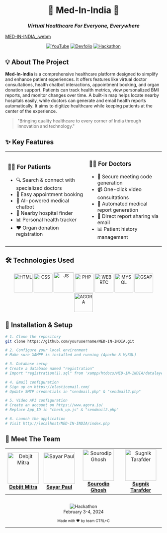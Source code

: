 # <div align="center">🌟 Med-In-India 🌟</div>
### <div align="center">*Virtual Healthcare For Everyone, Everywhere*</div>


[MED-IN-INDIA_.webm](https://github.com/user-attachments/assets/41b41343-64a4-4740-8bc8-081527764170)


<div align="center">
  
[![YouTube](https://img.shields.io/badge/Watch_Demo-FF0000?style=for-the-badge&logo=youtube&logoColor=white)](https://www.youtube.com/watch?v=oQ-4SDWHNTQ)
[![Devfolio](https://img.shields.io/badge/View_on_Devfolio-003E54?style=for-the-badge&logo=devfolio&logoColor=white)](https://devfolio.co/projects/medinindia-47e0)
[![Hackathon](https://img.shields.io/badge/Diversion_2k24-6236FF?style=for-the-badge&logo=hackathon&logoColor=white)](#)
  
</div>

## 💡 About The Project

**Med-In-India** is a comprehensive healthcare platform designed to simplify and enhance patient experiences. It offers features like virtual doctor consultations, health chatbot interactions, appointment booking, and organ donation support. Patients can track health metrics, view personalized BMI reports, and monitor changes over time. A built-in map helps locate nearby hospitals easily, while doctors can generate and email health reports automatically. It aims to digitize healthcare while keeping patients at the center of the experience.

> "Bringing quality healthcare to every corner of India through innovation and technology."

## ✨ Key Features

<table>
  <tr>
    <td>
      <h3>👨‍⚕️ For Patients</h3>
      <ul>
        <li>🔍 Search & connect with specialized doctors</li>
        <li>📅 Easy appointment booking</li>
        <li>🤖 AI-powered medical chatbot</li>
        <li>🏥 Nearby hospital finder</li>
        <li>📊 Personal health tracker</li>
        <li>❤️ Organ donation registration</li>
      </ul>
    </td>
    <td>
      <h3>👩‍⚕️ For Doctors</h3>
      <ul>
        <li>🔑 Secure meeting code generation</li>
        <li>📹 One-click video consultations</li>
        <li>📝 Automated medical report generation</li>
        <li>📧 Direct report sharing via email</li>
        <li>📊 Patient history management</li>
      </ul>
    </td>
  </tr>
</table>

## 🛠️ Technologies Used

<div align="center">
  <img src="https://dmicon.netlify.app/img/HTML.png" alt="HTML" width="60px" />
  <img src="https://dmicon.netlify.app/img/CSS.png" alt="CSS" width="60px" />
  <img src="https://dmicon.netlify.app/img/JS.png" alt="JS" width="64px" />
  <img src="https://dmicon.netlify.app/img/PHP.png" alt="PHP" width="60px" />
  <img src="https://dmicon.netlify.app/img/WEBRTC.png" alt="WEBRTC" width="60px" />
  <img src="https://dmicon.netlify.app/img/MYSQL.png" alt="MYSQL" width="60px" />
  <img src="https://dmicon.netlify.app/img/GSAP.png" alt="GSAP" width="60px" />
  <img src="https://dmicon.netlify.app/img/AGORA.png" alt="AGORA" width="60px" />
</div>

## 🚀 Installation & Setup

```bash
# 1. Clone the repository
git clone https://github.com/yourusername/MED-IN-INDIA.git

# 2. Configure your local environment
# Make sure XAMPP is installed and running (Apache & MySQL)

# 3. Database setup
# Create a database named "registration" 
# Import "registration(1).sql" from 'xampp/htdocs/MED-IN-INDIA/datalayer/SQL DATABASE EXPORT'

# 4. Email configuration
# Sign up on https://elasticemail.com/
# Update SMTP credentials in "sendmail.php" & "sendmail2.php"

# 5. Video API configuration
# Create an account on https://www.agora.io/
# Replace App_ID in "check_up.js" & "sendmail2.php"

# 6. Launch the application
# Visit http://localhost/MED-IN-INDIA/index.php
```

## 👥 Meet The Team

<div align="center">
  <table>
    <tr>
      <td align="center">
        <a href="https://github.com/debjitmitra000">
          <img src="https://github.com/debjitmitra000.png" width="100px" alt="Debjit Mitra"/>
          <br/>
          <b>Debjit Mitra</b>
        </a>
      </td>
      <td align="center">
        <a href="https://github.com/Sayar-21223">
          <img src="https://github.com/Sayar-21223.png" width="100px" alt="Sayar Paul"/>
          <br/>
          <b>Sayar Paul</b>
        </a>
      </td>
      <td align="center">
        <a href="https://github.com/RajSourodip">
          <img src="https://github.com/RajSourodip.png" width="100px" alt="Sourodip Ghosh"/>
          <br/>
          <b>Sourodip Ghosh</b>
        </a>
      </td>
      <td align="center">
        <a href="https://github.com/ArjoSugnik">
          <img src="https://github.com/ArjoSugnik.png" width="100px" alt="Sugnik Tarafder"/>
          <br/>
          <b>Sugnik Tarafder</b>
        </a>
      </td>
    </tr>
  </table>
</div>

## 

<div align="center">
  <img src="https://img.shields.io/badge/Created_at-Diversion_2k24-6236FF?style=for-the-badge" alt="Hackathon"/>
  <br>February 3-4, 2024</p>
  <sub>Made with ❤️ by team CTRL+C</sub>
</div>

---
